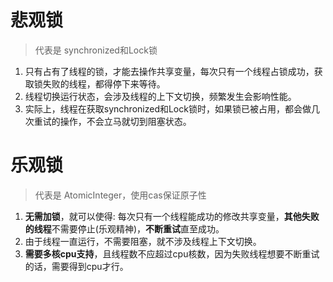 # 悲观锁
> 代表是 synchronized和Lock锁
1. 只有占有了线程的锁，才能去操作共享变量，每次只有一个线程占锁成功，获取锁失败的线程，都得停下来等待。
2. 线程切换运行状态，会涉及线程的上下文切换，频繁发生会影响性能。
3. 实际上，线程在获取synchronized和Lock锁时，如果锁已被占用，都会做几次重试的操作，不会立马就切到阻塞状态。
# 乐观锁
> 代表是 AtomicInteger，使用cas保证原子性
1. **无需加锁**，就可以使得: 每次只有一个线程能成功的修改共享变量，**其他失败的线程**不需要停止(乐观精神)，**不断重试**直至成功。
2. 由于线程一直运行，不需要阻塞，就不涉及线程上下文切换。
3. **需要多核cpu支持**，且线程数不应超过cpu核数，因为失败线程想要不断重试的话，需要得到cpu才行。
